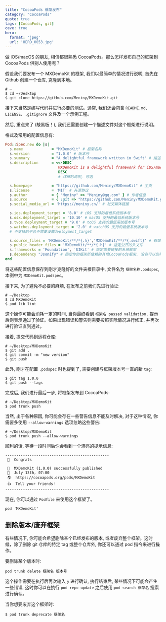 ```yaml
---
title: "CocoaPods 框架发布"
category: "CocoaPods"
quote: true
tags: [CocoaPods, git]
cave: true
hero:
  format: 'jpeg'
  url: 'HERO_0053.jpg'
---
```

做 iOS/macOS 的朋友, 相信都很熟悉 CocoaPods。那么怎样发布自己的框架到 CocoaPods 供别人使用呢？

假设我们要发布一个 MXDemoKit 的框架, 我们以最简单的情况进行说明, 首先在 Github 创建一个仓库, 克隆到本地。

```console
# ~
$ cd ~/Desktop
$ git clone https://github.com/Meniny/MXDemoKit.git
```

接下来当然是编写代码并进行必要的测试。通常, 我们还会包含 `README.md`、`LICENSE`、`.gitignore` 文件及一个示例工程。

然后, 重点来了 (敲黑板！), 我们还需要创建一个描述文件对这个框架进行说明。

格式及常用的配置信息有:

```ruby
Pod::Spec.new do |s|
  s.name             = "MXDemoKit" # 框架名称
  s.version          = "1.0.0" # 版本号
  s.summary          = "A delightful framework written in Swift" # 描述
  s.description      = <<-DESC
                        MXDemoKit is a delightful framework for iOS/macOS/watchOS/tvOS platform written in Swift.
                        DESC
                        # 详细的说明, 可选

  s.homepage         = "https://github.com/Meniny/MXDemoKit" # 主页
  s.license          = 'MIT' # 开源协议
  s.author           = { "Meniny" => "Meniny@qq.com" } # 作者信息
  s.source           = { :git => "https://github.com/Meniny/MXDemoKit.git", :tag => s.version.to_s } # 代码的来源, 这里指定了一个git仓库中与前面版本号一致的tag, 也就是 tag 1.0.0
  s.social_media_url = 'https://meniny.cn/' # 社交媒体链接

  s.ios.deployment_target = '8.0' # iOS 支持的最低系统版本号
  s.osx.deployment_target = '10.10' # macOS 支持的最低系统版本号
  s.tvos.deployment_target = '9.0' # tcOS 支持的最低系统版本号
  s.watchos.deployment_target = '2.0' # watchOS 支持的最低系统版本号
  # 不支持的平台不需要设置deployment_target

  s.source_files = 'MXDemoKit/**/*{.h}','MXDemoKit/**/*{.swift}' # 有效的源文件, 指定哪些文件是被包含到框架中的, 使用相对路径
  s.public_header_files = 'MXDemoKit/**/*{.h}' # 指定公开的头文件
  s.frameworks = 'Foundation', 'UIKit' # 指定需要链接的系统框架
  s.dependency "Jsonify" # 指定你的框架所依赖的其他CocoaPods框架, 没有可以忽略
end
```

将这些配置信息保存到刚才克隆好的文件夹根目录中, 文件名为 `框架名称.podspec`, 本例中为 `MXDemoKit.podspec`。

接下来, 为了避免不必要的麻烦, 在发布之前我们先进行验证:

```console
# ~/Desktop
$ cd MXDemoKit
$ pod lib lint
```

这个操作可能会消耗一定的时间, 当你最终看到 `框架名 passed validation.` 提示后则表示通过了验证。如果出现错误和警告则需要按照实际情况进行修正, 并再次进行验证直到通过。

接着, 提交代码到远程仓库:

```console
# ~/Desktop/MXDemoKit
$ git add .
$ git commit -m "new version"
$ git push
```

此外, 刚才在配置 `.podspec` 时也提到了, 需要创建与框架版本号一直的新 `tag`:

```console
$ git tag 1.0.0
$ git push --tags
```

完成后, 我们进行最后一步, 将框架发布到 CocoaPods:

```console
# ~/Desktop/MXDemoKit
$ pod trunk push
```

当然, 出于各种原因, 你可能会存在一些警告信息不能及时解决, 对于这种情况, 你需要多使用 `--allow-warnings` 选项忽略这些警告:

```console
# ~/Desktop/MXDemoKit
$ pod trunk push --allow-warnings
```

顺利的话, 等待一段时间后你会看到一个漂亮的提示信息:

```console
-----------------------------------------------
 🎉  Congrats

 🚀  MXDemoKit (1.0.0) successfully published
 📅  July 13th, 07:00
 🌎  https://cocoapods.org/pods/MXDemoKit
 👍  Tell your friends!
-----------------------------------------------
```

现在, 你可以通过 `Podfile` 来使用这个框架了。

```console
pod 'MXDemoKit'
```

## 删除版本/废弃框架

有些情况下, 你可能会希望删除某个已经发布的版本, 或者废弃整个框架。这时候，除了删除 git 仓库的特定 tag 或整个仓库外, 你还可以通过 pod 指令来进行操作。

要删除某个版本时:

```console
pod trunk delete 框架名 版本号
```

这个操作需要在执行后再次输入 `y` 进行确认, 执行结束后, 某些情况下可能会产生一些错误, 这时你可以在执行 `pod repo update` 之后使用 `pod search 框架名` 搜索进行确认。

当你想要废弃这个框架时:

```console
$ pod trunk deprecate 框架名
```
